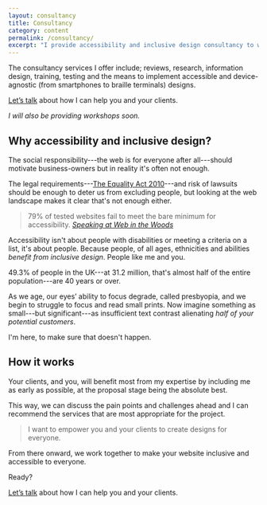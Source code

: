 ```yaml
---
layout: consultancy
title: Consultancy
category: content
permalink: /consultancy/
excerpt: "I provide accessibility and inclusive design consultancy to web design studios and agencies."
---
```

The consultancy services I offer include; reviews, research, information design, training, testing and the means to implement accessible and device-agnostic (from smartphones to braille terminals) designs.

<a href="mailto:carloserikssonconsultancy@gmail.com?subject=Let%E2%80%99s%20work%20together" class="link--tertiary">Let&rsquo;s talk</a> about how I can help you and your clients.

*I will also be providing workshops soon.*

## Why accessibility and inclusive design?

The social responsibility---the web is for everyone after all---should motivate business-owners but in reality it's often not enough.

The legal requirements---[The Equality Act 2010][equality]---and risk of lawsuits should be enough to deter us from excluding people, but looking at the web landscape makes it clear that's not enough either.

> 79% of tested websites fail to meet the bare minimum for accessibility. <cite><a href="http://carloseriksson.com/blog/a-finn-in-the-forest-part-ii/#carlos-eriksson">Speaking at Web in the Woods</a></cite>

Accessibility isn't about people with disabilities or meeting a criteria on a list, it's about people. Because people, of all ages, ethnicities and abilities *benefit from inclusive design*. People like me and you.

49.3% of people in the UK---at 31.2 million, that's almost half of the entire population---are 40 years or over.

As we age, our eyes’ ability to focus degrade, called presbyopia, and we begin to struggle to focus and read small prints. Now imagine something as small---but significant---as insufficient text contrast alienating *half of your potential customers*.

I'm here, to make sure that doesn't happen.

## How it works

Your clients, and you, will benefit most from my expertise by including me as early as possible, at the proposal stage being the absolute best.

This way, we can discuss the pain points and challenges ahead and I can recommend the services that are most appropriate for the project.

<!-- Every client has unique problems that require unique solutions. -->

> I want to empower you and your clients to create designs for everyone.

From there onward, we work together to make your website inclusive and accessible to everyone.

<!-- The consultancy services I offer include;

- Reviews
- Research
- Information design
- Training
- Testing
- The means to implement accessible and device-agnostic (from smartphones to braille terminals) designs. -->

Ready?

<a href="mailto:carloserikssonconsultancy@gmail.com?subject=Let%E2%80%99s%20work%20together" class="link--tertiary">Let&rsquo;s talk</a> about how I can help you and your clients.

[equality]: https://www.gov.uk/guidance/equality-act-2010-guidance